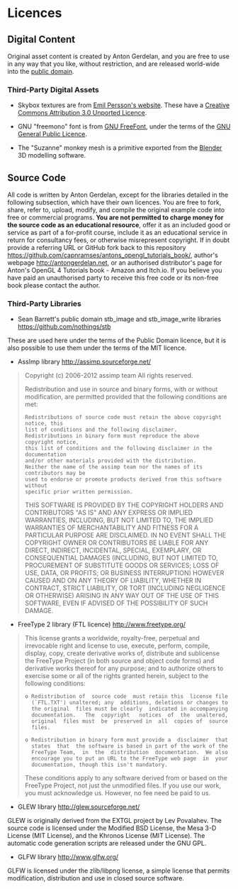 # Licences

## Digital Content

Original asset content is created by Anton Gerdelan, and you are free to use in any way that you like, without restriction, and are released world-wide into the [public domain](https://creativecommons.org/share-your-work/public-domain/pdm/).

### Third-Party Digital Assets

* Skybox textures are from [Emil Persson's website](http://www.humus.name/index.php?page=Textures). These have a [Creative Commons Attribution 3.0 Unported Licence](https://creativecommons.org/licenses/by/3.0/).

* GNU "freemono" font is from [GNU FreeFont](https://www.gnu.org/software/freefont/), under the terms of the [GNU General Public Licence](https://www.gnu.org/licenses/gpl-3.0.html).

* The "Suzanne" monkey mesh is a primitive exported from the [Blender](https://www.blender.org/) 3D modelling software.

## Source Code

All code is written by Anton Gerdelan, except for the libraries detailed in the following subsection, which have their own licences. You are free to fork, share, refer to, upload, modify, and compile the original example code into free or commercial programs. **You are not permitted to charge money for the source code as an educational resource**, offer it as an included good or service as part of a for-profit course, include it as an educational service in return for consultancy fees, or otherwise misrepresent copyright. If in doubt provide a referring URL or GitHub fork back to this repository https://github.com/capnramses/antons_opengl_tutorials_book/, author's webpage http://antongerdelan.net, or an authorised distributor's page for Anton's OpenGL 4 Tutorials book - Amazon and Itch.io. If you believe you have paid an unauthorised party to receive this free code or its non-free book please contact the author.

### Third-Party Libraries

* Sean Barrett's public domain stb_image and stb_image_write libraries https://github.com/nothings/stb

These are used here under the terms of the Public Domain licence, but it is also possible to use them under the terms of the MIT licence.

* AssImp library http://assimp.sourceforge.net/

> Copyright (c) 2006-2012 assimp team
> All rights reserved.
> 
> Redistribution and use in source and binary forms, with or without modification,
> are permitted provided that the following conditions are met:
> 
>     Redistributions of source code must retain the above copyright notice, this
>     list of conditions and the following disclaimer.
>     Redistributions in binary form must reproduce the above copyright notice,
>     this list of conditions and the following disclaimer in the documentation
>     and/or other materials provided with the distribution.
>     Neither the name of the assimp team nor the names of its contributors may be
>     used to endorse or promote products derived from this software without
>     specific prior written permission.
> 
> THIS SOFTWARE IS PROVIDED BY THE COPYRIGHT HOLDERS AND CONTRIBUTORS "AS IS" AND ANY EXPRESS OR IMPLIED WARRANTIES, INCLUDING, BUT NOT LIMITED TO, THE IMPLIED WARRANTIES OF MERCHANTABILITY AND FITNESS FOR A PARTICULAR PURPOSE ARE DISCLAIMED. IN NO EVENT SHALL THE COPYRIGHT OWNER OR CONTRIBUTORS BE LIABLE FOR ANY DIRECT, INDIRECT, INCIDENTAL, SPECIAL, EXEMPLARY, OR CONSEQUENTIAL DAMAGES (INCLUDING, BUT NOT LIMITED TO, PROCUREMENT OF SUBSTITUTE GOODS OR SERVICES; LOSS OF USE, DATA, OR PROFITS; OR BUSINESS INTERRUPTION) HOWEVER CAUSED AND ON ANY THEORY OF LIABILITY, WHETHER IN CONTRACT, STRICT LIABILITY, OR TORT (INCLUDING NEGLIGENCE OR OTHERWISE) ARISING IN ANY WAY OUT OF THE USE OF THIS SOFTWARE, EVEN IF ADVISED OF THE POSSIBILITY OF SUCH DAMAGE.

* FreeType 2 library (FTL licence) http://www.freetype.org/

>   This  license  grants  a  worldwide, royalty-free,  perpetual  and
>   irrevocable right  and license to use,  execute, perform, compile,
>   display,  copy,   create  derivative  works   of,  distribute  and
>   sublicense the  FreeType Project (in  both source and  object code
>   forms)  and  derivative works  thereof  for  any  purpose; and  to
>   authorize others  to exercise  some or all  of the  rights granted
>   herein, subject to the following conditions:
> 
>     o Redistribution of  source code  must retain this  license file
>       (`FTL.TXT') unaltered; any  additions, deletions or changes to
>       the original  files must be clearly  indicated in accompanying
>       documentation.   The  copyright   notices  of  the  unaltered,
>       original  files must  be  preserved in  all  copies of  source
>       files.
> 
>     o Redistribution in binary form must provide a  disclaimer  that
>       states  that  the software is based in part of the work of the
>       FreeType Team,  in  the  distribution  documentation.  We also
>       encourage you to put an URL to the FreeType web page  in  your
>       documentation, though this isn't mandatory.
> 
>   These conditions  apply to any  software derived from or  based on
>   the FreeType Project,  not just the unmodified files.   If you use
>   our work, you  must acknowledge us.  However, no  fee need be paid
>   to us.

* GLEW library http://glew.sourceforge.net/

GLEW is originally derived from the EXTGL project by Lev Povalahev. The source
code is licensed under the Modified BSD License, the Mesa 3-D License
(MIT License), and the Khronos License (MIT License). The automatic code
generation scripts are released under the GNU GPL. 

* GLFW library http://www.glfw.org/

GLFW is licensed under the zlib/libpng license, a simple license that permits
modification, distribution and use in closed source software.
